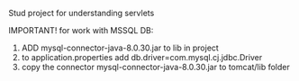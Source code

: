 Stud project for understanding servlets

IMPORTANT! for work with MSSQL DB:
1. ADD mysql-connector-java-8.0.30.jar to lib in project
2. to application.properties add db.driver=com.mysql.cj.jdbc.Driver
3. copy the connector mysql-connector-java-8.0.30.jar to tomcat/lib folder 